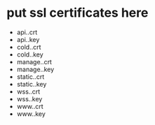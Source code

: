 # put ssl certificates here

* api.<domain>.crt
* api.<domain>.key
* cold.<domain>.crt
* cold.<domain>.key
* manage.<domain>.crt
* manage.<domain>.key
* static.<domain>.crt
* static.<domain>.key
* wss.<domain>.crt
* wss.<domain>.key
* www.<domain>.crt
* www.<domain>.key
